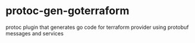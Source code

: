 # protoc-gen-goterraform
protoc plugin that generates go code for terraform provider using protobuf messages and services

